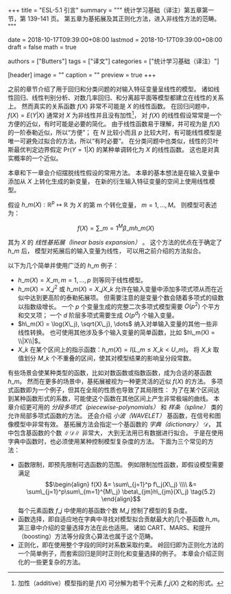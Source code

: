 +++
title = "ESL-5.1 引言"
summary = """
统计学习基础（译注）第五章第一节，第 139-141 页。
第五章为基拓展及其正则化方法，进入非线性方法的范畴。
"""

date = 2018-10-17T09:39:00+08:00
lastmod = 2018-10-17T09:39:00+08:00
draft = false
math = true

authors = ["Butters"]
tags = ["译文"]
categories = ["统计学习基础（译注）"]

[header]
image = ""
caption = ""
preview = true
+++

之前的章节介绍了用于回归和分类问题的对输入特征变量呈线性的模型。
诸如线性回归、线性判别分析、对数几率回归、和分离超平面等模型都建立在线性的关系上。
然而真实的关系函数 $f(X)$ 非常不可能是 $X$ 的线性函数。
在回归问题中，$f(X) = E(Y|X)$ 通常对 $X$ 为非线性并且没有加性[^1]，
对 $f(X)$ 的线性假设常常是一个方便的近似，有时可能是必要的简化。
由于线性函数易于理解，并可视为是 $f(X)$ 的一阶泰勒近似，所以“方便”；
在 $N$ 比较小而且 $p$ 比较大时，有可能线性模型是唯一可避免过拟合的方法，所以“有时必要”。
在分类问题中也类似，线性的贝叶斯最优判定边界假定
$\text{Pr}(Y=1|X)$ 的某种单调转化为 $X$ 的线性函数。
这也是对真实概率的一个近似。

本章和下一章会介绍摆脱线性假设的常用方法。
本章的基本想法是在输入变量中添加从 $X$ 上转化生成的新变量，
在新的衍生输入特征变量的空间上使用线性模型。

假设 $h\_m(X): \mathbb{R}^p \mapsto \mathbb{R}$
为 $X$ 的第 m 个转化变量，
$m = 1, \dots, M$。
则模型可表述为：

$$f(X) = \sum\_{m=1}^M \beta\_m h\_m(X) \tag{5.1}$$

其为 $X$ 的 *线性基拓展（linear basis expansion）* 。
这个方法的优点在于确定了 $h\_m$ 后，
模型对拓展后的输入变量为线性，
可以用之前介绍的方法拟合。

以下为几个简单并使用广泛的 $h\_m$ 例子：

* $h\_m(X) = X\_m, m = 1, \dots, p$ 则等同于线性模型。
* $h\_m(X) = X\_j^2$ 或 $h\_m(X) = X\_j X\_k$
  允许在输入变量中添加多项式项从而在近似中达到更高阶的泰勒拓展项。
  但需要注意的是变量个数会随着多项式的级数以指数级增长。
  一个 $p$ 个变量生成的完整二次多项式模型需要 $O(p^2)$ 个平方和交叉项；
  一个 $d$ 阶层多项式需要生成 $O(p^d)$ 个输入变量。
* $h\_m(X) = \log(X\_j), \sqrt{X\_j}, \dots$
  纳入对单输入变量的其他一些非线性转换。
  也可使用其他涉及多个输入变量的简单函数，比如
  $h\_m(X) = \\|X\\|$。
* $X\_k$ 在某个区间上的指示函数：$h\_m(X) = I(L\_m \leq X\_k < U\_m)$。
  将 $X\_k$ 取值划分 $M\_k$ 个不重叠的区间，使其对模型结果的影响呈分段常数。

有些场景会使某种类型的函数，比如对数函数或指数函数，成为合适的基函数 $h\_m$。
然而在更多的场景中，基拓展被视为一种更灵活的近似 $f(X)$ 的方法。
多项式函数即为一个例子，但其在全局的性质也导致了其局限性：
为了在某个区间达到某种函数形式的系数，可能使这个函数在其他区间上产生非常极端的曲线。
本章介绍更可用的
*分段多项式（piecewise-polynomials）* 和 *样条（spline）* 类的
允许局部多项式函数的方法。
还会介绍 *小波（WAVELET）* 基函数，在信号和图像模型中非常有效。
基拓展方法会指定一个基函数的 *字典（dictionary）* $\mathcal{D}$，
其中包含基函数的个数 $\|\mathcal{D}\|$ 非常大，
大到无法用已有数据进行拟合。
于是在使用字典中函数时，也必须使用某种控制模型复杂度的方法。
下面为三个常见的方法：

* 函数限制，即预先限制可选函数的范围。
  例如限制加性函数，即假设模型需要满足
  $$\begin{align}
  f(X) &= \sum\_{j=1}^p f\_j(X\_j) \\\\ &=
  \sum\_{j=1}^p\sum\_{m=1}^{M\_j} \beta\_{jm}h\_{jm}(X\_j) \tag{5.2}
  \end{align}$$
  每个元素函数 $f\_j$ 中使用的基函数个数 $M\_j$ 控制了模型的复杂度。
* 函数选择，即自适应地在字典中寻找对模型拟合贡献最大的几个基函数 $h\_m$。
  第三章中介绍的变量选择方法在此也适用。
  诸如 CART、MARS、和提升（boosting）方法等分段贪心算法也属于这个范畴。
* 正则化，即在使用整个字段的同时对系数采取约束。
  岭回归即为正则化方法的一个简单例子，而套索回归是同时正则化和变量选择的例子。
  本章会介绍正则化的一些更复杂的方法。

[^1]: 加性（additive）模型指的是 $f(X)$ 可分解为若干个元素 $f\_j(X)$ 之和的形式。